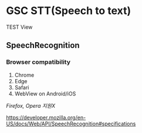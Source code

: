 # GSC STT(Speech to text)
TEST View

## SpeechRecognition
### Browser compatibility
1. Chrome
2. Edge
3. Safari
4. WebView on Android/iOS

*Firefox, Opera 지원X*

 <https://developer.mozilla.org/en-US/docs/Web/API/SpeechRecognition#specifications>
